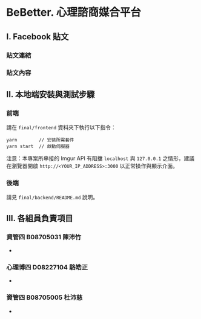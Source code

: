 # BeBetter. 心理諮商媒合平台

## I. Facebook 貼文

### 貼文連結

### 貼文內容

## II. 本地端安裝與測試步驟

### 前端
請在 `final/frontend` 資料夾下執行以下指令：  
```
yarn        // 安裝所需套件  
yarn start  // 啟動伺服器
```
注意：本專案所串接的 Imgur API 有阻擋 `localhost` 與 `127.0.0.1` 之情形，建議在瀏覽器開啟 `http://<YOUR_IP_ADDRESS>:3000` 以正常操作與顯示介面。

### 後端
請見 `final/backend/README.md` 說明。


## III. 各組員負責項目

### 資管四 B08705031 陳沛竹
- 

### 心理博四 D08227104 駱皓正
- 

### 資管四 B08705005 杜沛慈
- 
